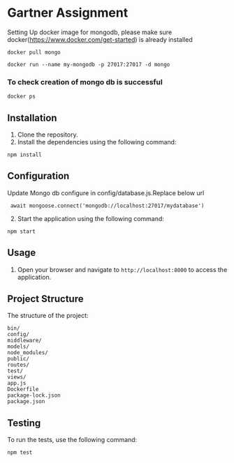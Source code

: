 # Gartner Assignment

Setting Up docker image for mongodb, please make sure docker(https://www.docker.com/get-started) is already installed


```
docker pull mongo
```

```
docker run --name my-mongodb -p 27017:27017 -d mongo
```

### To check creation of mongo db is successful
```
docker ps

```


## Installation

1. Clone the repository.
2. Install the dependencies using the following command:



```
npm install
```


## Configuration

Update Mongo db configure in config/database.js.Replace below url

```
 await mongoose.connect('mongodb://localhost:27017/mydatabase')
```

2. Start the application using the following command:


```
npm start
```

## Usage



1. Open your browser and navigate to `http://localhost:8000` to access the application.

## Project Structure

The structure of the project:
```
bin/
config/
middleware/
models/
node_modules/
public/
routes/
test/
views/
app.js
Dockerfile
package-lock.json
package.json
```

## Testing

To run the tests, use the following command:

```
npm test
```


